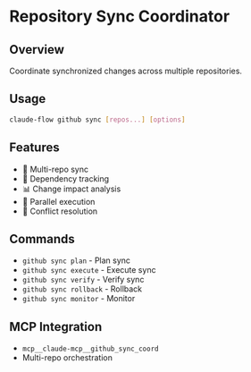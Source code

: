 # Repository Sync Coordinator

## Overview
Coordinate synchronized changes across multiple repositories.

## Usage
```bash
claude-flow github sync [repos...] [options]
```

## Features
- 🔄 Multi-repo sync
- 🔗 Dependency tracking
- 📊 Change impact analysis
- 🚀 Parallel execution
- 🔧 Conflict resolution

## Commands
- `github sync plan` - Plan sync
- `github sync execute` - Execute sync
- `github sync verify` - Verify sync
- `github sync rollback` - Rollback
- `github sync monitor` - Monitor

## MCP Integration
- `mcp__claude-mcp__github_sync_coord`
- Multi-repo orchestration
